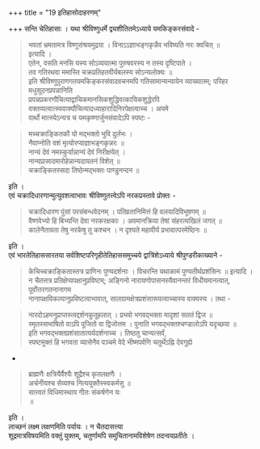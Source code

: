 +++
title = "19 इतिहासोदाहरणम्"

+++
सन्ति चेतिहासाः । यथा श्रीविष्णुधर्मे द्व्यशीतितमेऽध्याये यमकिङ्करसंवादे -  

> भवतां भ्रमतामत्र विष्णुसंश्रयमुद्रया । विनाऽऽज्ञाभङ्गकृन्नैव भविष्यति नरः क्वचित् ॥  
इत्यादि ।  
एतेन, 
> वसति मनसि यस्य सोऽव्ययात्मा पुरुषवरस्य न तस्य दृष्टिपाते ।  
तव गतिरथवा ममास्ति चक्रप्रतिहतवीर्यबलस्य सोऽन्यलोक्यः ॥  
इति श्रीविष्णुपुराणगतयमकिङ्करसंवादवचनमपि गतिसामान्यन्यायेन व्याख्यातम्; 
> परिहर मधुसूदनप्रपन्नानिति  
प्रपन्नप्रकरणौचित्याद्वाचिकमानसिकशुद्धिवत्कायिकशुद्धेरपि वक्तव्यत्वात्स्ववाक्यौचित्यादध्याहारादिनिरपेक्षत्वाच्च । अयमे  
वार्थो मात्स्येऽन्यत्र च यमकृष्णार्जुनसंवादेऽपि स्पष्टः -  

> मच्चक्राङ्कितकौ यो मद्भक्तो भुवि दुर्लभः ।  
नैवाप्नोति वशं मृत्योरप्याज्ञाभङ्गकृन्नरः ॥  
नान्यं देवं नमस्कुर्यान्नान्यं देवं निरीक्षयेत् ।  
नान्यप्रासादमारोहेन्नान्यदायतनं विशेत् ॥  
चक्राङ्कितस्सदा तिष्ठेन्मद्भक्तः पाण्डुनन्दन ॥

इति ।  
एवं चक्रादिधारणान्मुत्युवशत्वाभावः श्रीविष्णुतत्त्वेऽपि नरकप्रस्तावे प्रोक्तः -  

> चक्रादिधारण पुंसां परसंबन्धवेदनम् । पतिव्रतानिमित्तं हि वलयादिविभूषणम् ॥  
वैष्णवेभ्यो हि बिभ्यन्ति देवा नरकरक्षकाः । अवमानक्रिया तेषां संहरत्यखिलं जगत् ॥  
कालेनैतावता तेषु नरकेषु तु कश्चन । न दृश्यते महावीर्य प्रभावात्परमेष्ठिनः ॥

इति ।  
एवं भारतेतिहाससारतया सर्वशिष्टपरिगृहीतेतिहाससमुच्चये द्वात्रिंशेऽध्याये श्रीपुण्डरीकाख्याने -  

> केचिच्चक्राङ्कितास्तत्र प्राणिनः पुण्यदर्शनाः । विचरन्ति यथाकामं पुण्यतीर्थप्रशंसिनः ॥ इत्यादि ।  
न चैतत्तत्र प्रतिक्षेप्यपक्षानुप्रविष्टम्; अङ्गिनो नारायणोपासनस्यैवानन्तरं विधीयमानत्वात्, पूर्वोत्तरगतनानागम  
नानापक्षविकल्पानुप्रविष्टत्वाभावात्, सालग्रामक्षेत्रप्रशंसारूपत्वाच्चास्य वाक्यस्य । तथा -  

> नारदोऽहमनुप्राप्तस्त्वद्दर्शनकुतूहलात् । प्रभवो भगवद्भक्ता मादृशां सततं द्विज ॥  
स्मृतस्सभाषितो वाऽपि पूजितो वा द्विजोत्तम । पुनाति भगवद्भक्तश्चण्डालोऽपि यदृच्छया ॥  
इति भगवद्भक्तप्रशंसातात्पर्यदर्शनाच्च । तिष्ठतु चान्यत्सर्वं,  
स्पष्टमुक्तं हि भगवता व्यासेनैव पञ्चमे वेदे भीष्मपर्वणि चतुर्थेऽह्नि देवगुह्ये  
-  

> ब्राह्मणैः क्षत्रियैर्वैश्यैः शूद्रैश्च कृतलक्षणैः ।  
अर्चनीयश्च सेव्यश्च नित्ययुक्तैस्स्वकर्मसु ॥  
सात्त्वतं विधिमास्थाय गीतः संकर्षणेन यः  
॥

इति ।  
लाच्छनं लक्ष्म लक्षणमिति पर्यायः । न चैतदासत्त्या  
शूद्रमात्रविषयमिति वक्तुं युक्तम्, चतुर्णामपि समुचितानामविशेषेण तदन्वयप्रतीतेः ।